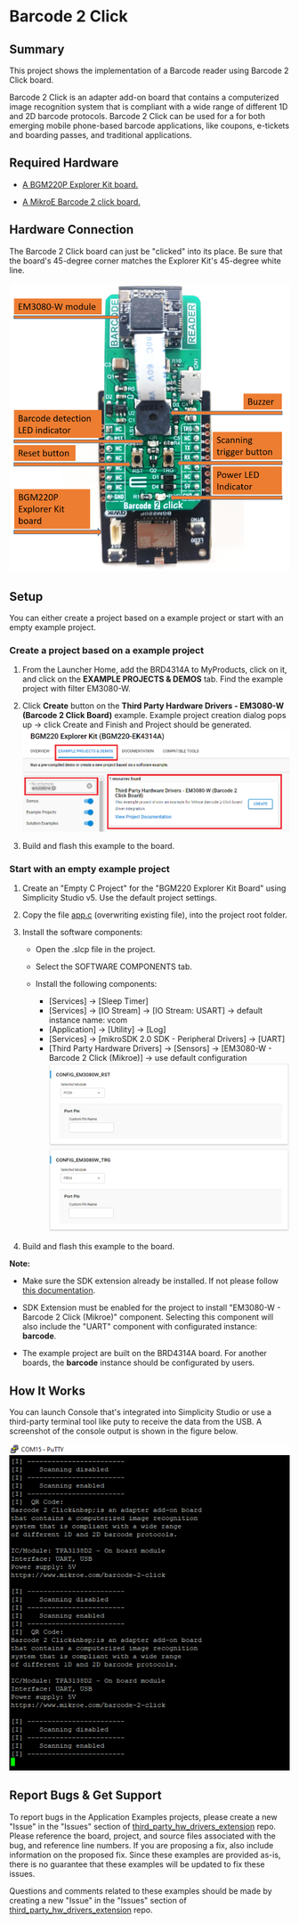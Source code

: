 # Barcode 2 Click #

## Summary ##

This project shows the implementation of a Barcode reader using Barcode 2 Click board.

Barcode 2 Click is an adapter add-on board that contains a computerized image recognition system that is compliant with a wide range of different 1D and 2D barcode protocols. Barcode 2 Click can be used for a for both emerging mobile phone-based barcode applications, like coupons, e-tickets and boarding passes, and traditional applications.

## Required Hardware ##

- [A BGM220P Explorer Kit board.](https://www.silabs.com/development-tools/wireless/bluetooth/bgm220-explorer-kit)

- [A MikroE Barcode 2 click board.](https://www.mikroe.com/barcode-2-click)

## Hardware Connection ##

The Barcode 2 Click board can just be "clicked" into its place. Be sure that the board's 45-degree corner matches the Explorer Kit's 45-degree white line.

![board](hardware_connection.png)

## Setup ##

You can either create a project based on a example project or start with an empty example project.

### Create a project based on a example project ###

1. From the Launcher Home, add the BRD4314A to MyProducts, click on it, and click on the **EXAMPLE PROJECTS & DEMOS** tab. Find the example project with filter EM3080-W.

2. Click **Create** button on the **Third Party Hardware Drivers - EM3080-W (Barcode 2 Click Board)** example. Example project creation dialog pops up -> click Create and Finish and Project should be generated.
![Create_example](create_example.png)

3. Build and flash this example to the board.

### Start with an empty example project ###

1. Create an "Empty C Project" for the "BGM220 Explorer Kit Board" using Simplicity Studio v5. Use the default project settings.

2. Copy the file [app.c](https://github.com/SiliconLabs/third_party_hw_drivers_extension/tree/master/app/example/mikroe_barcode2_em3080w/app.c) (overwriting existing file), into the project root folder.

3. Install the software components:

    - Open the .slcp file in the project.

    - Select the SOFTWARE COMPONENTS tab.

    - Install the following components:

        - [Services] → [Sleep Timer]
        - [Services] → [IO Stream] → [IO Stream: USART] → default instance name: vcom
        - [Application] → [Utility] → [Log]
        - [Services] → [mikroSDK 2.0 SDK - Peripheral Drivers] → [UART]
        - [Third Party Hardware Drivers] → [Sensors] → [EM3080-W - Barcode 2 Click (Mikroe)] → use default configuration
        ![Barcode 2 config](barcode2_config.png)

4. Build and flash this example to the board.

**Note:**

- Make sure the SDK extension already be installed. If not please follow [this documentation](https://github.com/SiliconLabs/third_party_hw_drivers_extension/blob/master/README.md).

- SDK Extension must be enabled for the project to install "EM3080-W - Barcode 2 Click (Mikroe)" component. Selecting this component will also include the "UART" component with configurated instance: **barcode**.

- The example project are built on the BRD4314A board. For another boards, the **barcode** instance should be configurated by users.

## How It Works ##

You can launch Console that's integrated into Simplicity Studio or use a third-party terminal tool like puty to receive the data from the USB. A screenshot of the console output is shown in the figure below.

![usb_debug](log.png "USB Debug Output Data")

## Report Bugs & Get Support ##

To report bugs in the Application Examples projects, please create a new "Issue" in the "Issues" section of [third_party_hw_drivers_extension](https://github.com/SiliconLabs/third_party_hw_drivers_extension) repo. Please reference the board, project, and source files associated with the bug, and reference line numbers. If you are proposing a fix, also include information on the proposed fix. Since these examples are provided as-is, there is no guarantee that these examples will be updated to fix these issues.

Questions and comments related to these examples should be made by creating a new "Issue" in the "Issues" section of [third_party_hw_drivers_extension](https://github.com/SiliconLabs/third_party_hw_drivers_extension) repo.
